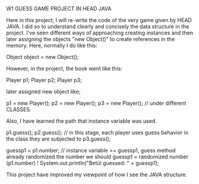 W1 GUESS GAME PROJECT IN HEAD JAVA

Here in this project, I will re-write the code of the very game given by HEAD JAVA. I did so to understand clearly and concisely the data structure in the project. I've seen different ways of approaching creating instances and then later assigning the objects "new Object()" to create references in the memory. 
Here, normally I do like this:

Object object = new Object(); 

However, in the project, the book went like this: 

Player p1; 
Player p2; 
Player p3;

later assigned new object like; 

p1 = new Player();
p2 = new Player();
p3 = new Player(); // under different CLASSES. 

Also, I have learned the path that instance variable was used. 

 p1.guess();
 p2.guess();  // in this stage, each player uses guess behavior in the class they are subjected to
 p3.guess();

  guessp1 = p1.number; // instance variable == guessp1, guess method already randomized the number we should guessp1 = randomized number (p1.number) !
            System.out.println("Betül  guessed: " + guessp1);

  This project have improved my viewpoint of how I see the JAVA structure. 

